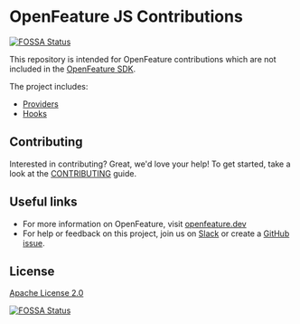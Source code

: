 # OpenFeature JS Contributions
[![FOSSA Status](https://app.fossa.com/api/projects/git%2Bgithub.com%2Fopen-feature%2Fjs-sdk-contrib.svg?type=shield)](https://app.fossa.com/projects/git%2Bgithub.com%2Fopen-feature%2Fjs-sdk-contrib?ref=badge_shield)


This repository is intended for OpenFeature contributions which are not included in the [OpenFeature SDK](https://github.com/open-feature/js-sdk).

The project includes:

- [Providers](./libs/providers)
- [Hooks](./libs/hooks)

## Contributing

Interested in contributing? Great, we'd love your help! To get started, take a look at the [CONTRIBUTING](CONTRIBUTING.md) guide.

## Useful links

* For more information on OpenFeature, visit [openfeature.dev](https://openfeature.dev)
* For help or feedback on this project, join us on [Slack][slack] or create a [GitHub issue][github-issue].

## License

[Apache License 2.0](LICENSE)

[github-issue]: https://github.com/open-feature/js-sdk-contrib/issues/new/choose
[slack]: https://cloud-native.slack.com/archives/C0344AANLA1


[![FOSSA Status](https://app.fossa.com/api/projects/git%2Bgithub.com%2Fopen-feature%2Fjs-sdk-contrib.svg?type=large)](https://app.fossa.com/projects/git%2Bgithub.com%2Fopen-feature%2Fjs-sdk-contrib?ref=badge_large)